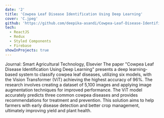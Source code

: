 ```yaml
---
date: '2'
title: 'Cowpea Leaf Disease Identification Using Deep Learning'
cover: 'C.jpeg'
github: 'https://github.com/deepika-asandi/Cowpea-Leaf-Disease-Identification-Using-Deep-Learning'
tech:
  - ReactJS
  - Redux
  - Styled Components
  - Firebase
showInProjects: true
---
```


Journal: Smart Agricultural Technology, Elsevier
The paper "Cowpea Leaf Disease Identification Using Deep Learning" presents a deep learning-based system to classify cowpea leaf diseases, utilizing six models, with the Vision Transformer (ViT) achieving the highest accuracy of 96%. The research involves creating a dataset of 5,100 images and applying image augmentation techniques for improved performance. The ViT model accurately predicts three common cowpea diseases and provides recommendations for treatment and prevention. This solution aims to help farmers with early disease detection and better crop management, ultimately improving yield and plant health.
